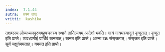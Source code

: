```yaml
---
index:  7.1.44
sutra:  तस्य तात्
vritti:  kashika 
---
```


तशब्दस्य लोण्मध्यमपुरुषबहुवचनस्य स्थाने तातित्ययम् आदेशो भवति। गात्रं गात्रमस्यानूनं कृणुतात्। कृणुत इति प्राप्ते। ऊवध्यगोहं पार्थिवं खनतात्। खनत इति प्राप्ते। अस्ना रक्षः संसृजतात्। संसृजत इति प्राप्ते। सूर्यं चक्षुर्गमयतात्। गमयत इति प्राप्ते।

